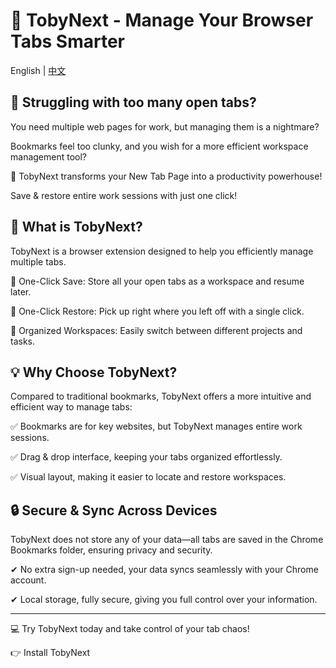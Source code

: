 # 📌 TobyNext - Manage Your Browser Tabs Smarter

English | [中文](./README-cn.md)

## 🌟 Struggling with too many open tabs?
You need multiple web pages for work, but managing them is a nightmare?

Bookmarks feel too clunky, and you wish for a more efficient workspace management tool?

🚀 TobyNext transforms your New Tab Page into a productivity powerhouse!

Save & restore entire work sessions with just one click!

## 🎯 What is TobyNext?
TobyNext is a browser extension designed to help you efficiently manage multiple tabs.

💾 One-Click Save: Store all your open tabs as a workspace and resume later.

🔄 One-Click Restore: Pick up right where you left off with a single click.

📂 Organized Workspaces: Easily switch between different projects and tasks.

## 💡 Why Choose TobyNext?
Compared to traditional bookmarks, TobyNext offers a more intuitive and efficient way to manage tabs:

✅ Bookmarks are for key websites, but TobyNext manages entire work sessions.

✅ Drag & drop interface, keeping your tabs organized effortlessly.

✅ Visual layout, making it easier to locate and restore workspaces.

## 🔒 Secure & Sync Across Devices
TobyNext does not store any of your data—all tabs are saved in the Chrome Bookmarks folder, ensuring privacy and security.

✔ No extra sign-up needed, your data syncs seamlessly with your Chrome account.

✔ Local storage, fully secure, giving you full control over your information.

---

💻 Try TobyNext today and take control of your tab chaos!

👉 Install TobyNext